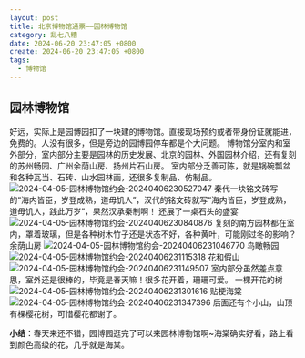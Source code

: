 ```yaml
---
layout: post
title: 北京博物馆通票——园林博物馆
category: 乱七八糟
date: 2024-06-20 23:47:05 +0800
create: 2024-06-20 23:47:05 +0800
tags:
  - 博物馆
---
```


## 园林博物馆
好远，实际上是园博园扣了一块建的博物馆。直接现场预约或者带身份证就能进，免费的。人没有很多，但是旁边的园博园停车都是个大问题。
博物馆分室内和室外部分，室内部分主要是园林的历史发展、北京的园林、外国园林介绍，还有复刻的苏州畅园、广州余荫山房、扬州片石山房。
室内部分乏善可陈，就是锅碗瓢盆和各种瓦当、石砖、山水园林画，还很多复制品、仿制品。
![2024-04-05-园林博物馆约会-20240406230527047](https://bu.dusays.com/2024/04/06/661167766bbf4.webp)
秦代一块铭文砖写的“海内皆臣，岁登成熟，道毋饥人”，汉代的铭文砖就写“海内皆臣，岁登成熟，道毋饥人，践此万岁”，果然汉承秦制啊！
还展了一桌石头的盛宴
![2024-04-05-园林博物馆约会-20240406230840876](https://bu.dusays.com/2024/04/06/66116777c52c2.webp)
复刻的南方园林都在室内，罩着玻璃，但是各种树木竹子还是状态不好，各种黄叶，可能刚过冬的影响？
余荫山房
![2024-04-05-园林博物馆约会-20240406231046770](https://bu.dusays.com/2024/04/06/661167793af3c.webp)
鸟瞰畅园
![2024-04-05-园林博物馆约会-20240406231115318](https://bu.dusays.com/2024/04/06/6611677ab8e31.webp)
花和假山
![2024-04-05-园林博物馆约会-20240406231149507](https://bu.dusays.com/2024/04/06/6611677c2f04c.webp)
室内部分虽然差点意思，室外还是很棒的，毕竟是春天嘛！很多花开着，珊珊可爱。
一棵开花的树
![2024-04-05-园林博物馆约会-20240406231301616](https://bu.dusays.com/2024/04/06/6611677dcad6b.webp)
贴梗海棠
![2024-04-05-园林博物馆约会-20240406231347396](https://bu.dusays.com/2024/04/06/6611677f3aa69.webp)
后面还有个小山，山顶有棵樱花树，可惜樱花都谢了。

**小结**：春天来还不错，园博园逛完了可以来园林博物馆啊~海棠确实好看，路上看到颜色高级的花，几乎就是海棠。
